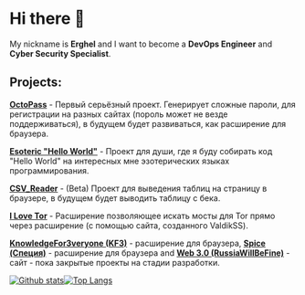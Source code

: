 # Hi there 👋

My nickname is **Erghel** and I want to become a **DevOps Engineer** and **Cyber Security Specialist**.

## Projects:
   **[OctoPass](https://github.com/Erghel/OctoPass)** - Первый серьёзный проект. Генерирует сложные пароли, для регистрации на разных сайтах (пороль может не везде поддерживаться), в будущем будет развиваться, как расширение для браузера.
   
   **[Esoteric "Hello World"](https://github.com/Erghel/Esoteric-HelloWorld)** - Проект для души, где я буду собирать код "Hello World" на интересных мне эзотерических языках программирования.
 
**[CSV_Reader](https://github.com/Erghel/CSV_Reader_HTML)** - (Beta) Проект для выведения таблиц на страницу в браузере, в будущем будет выводить таблицу с бека.

**[I Love Tor](https://github.com/Erghel/I-love-Tor)** - Расширение позволяющее искать мосты для Tor прямо через расширение (с помощью сайта, созданного ValdikSS).

**[KnowledgeFor3veryone (KF3)]()** - расширение для браузера, **[Spice (Специя)]()** - расширение для браузера and **[Web 3.0 (RussiaWillBeFine)]()** - сайт - пока закрытые проекты на стадии разработки.
    
[![Github stats](https://github-readme-stats.vercel.app/api?username=Erghel&hide_border=true&count_private=true&show_icons=true&include_all_commits=true)](https://github.com/anuraghazra/github-readme-stats)[![Top Langs](https://github-readme-stats.vercel.app/api/top-langs/?username=Erghel&layout=compact&hide_border=true&)](https://github.com/anuraghazra/github-readme-stats)
